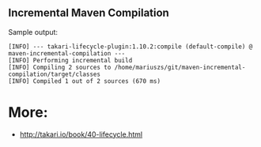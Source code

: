 Incremental Maven Compilation
---

Sample output:

    [INFO] --- takari-lifecycle-plugin:1.10.2:compile (default-compile) @ maven-incremental-compilation ---
    [INFO] Performing incremental build
    [INFO] Compiling 2 sources to /home/mariuszs/git/maven-incremental-compilation/target/classes
    [INFO] Compiled 1 out of 2 sources (670 ms)

More:
===

* http://takari.io/book/40-lifecycle.html

